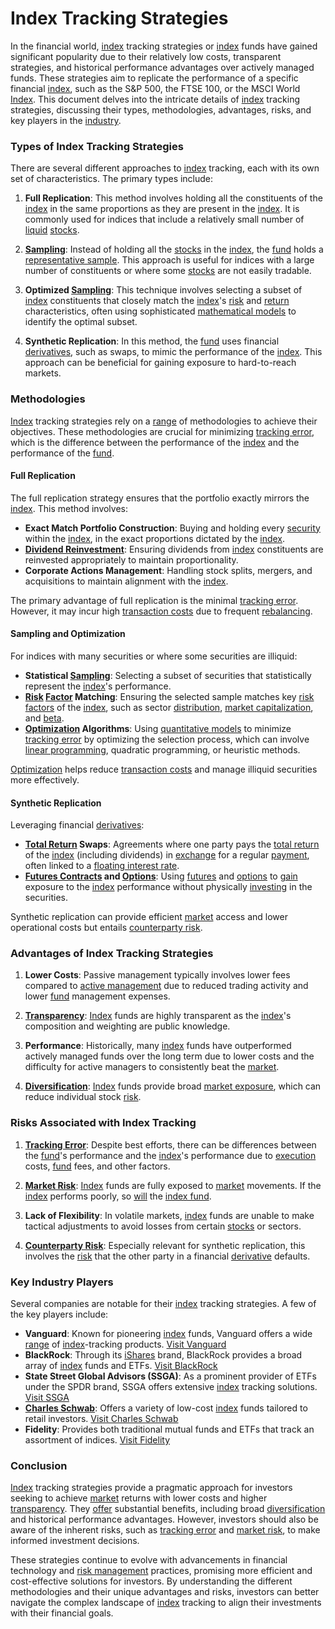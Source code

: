 # Index Tracking Strategies

In the financial world, [index](../i/index.md) tracking strategies or [index](../i/index.md) funds have gained significant popularity due to their relatively low costs, transparent strategies, and historical performance advantages over actively managed funds. These strategies aim to replicate the performance of a specific financial [index](../i/index.md), such as the S&P 500, the FTSE 100, or the MSCI World [Index](../i/index.md). This document delves into the intricate details of [index](../i/index.md) tracking strategies, discussing their types, methodologies, advantages, risks, and key players in the [industry](../i/industry.md).

### Types of Index Tracking Strategies

There are several different approaches to [index](../i/index.md) tracking, each with its own set of characteristics. The primary types include:

1. **Full Replication**: This method involves holding all the constituents of the [index](../i/index.md) in the same proportions as they are present in the [index](../i/index.md). It is commonly used for indices that include a relatively small number of [liquid](../l/liquid.md) [stocks](../s/stock.md).

2. **[Sampling](../s/sampling.md)**: Instead of holding all the [stocks](../s/stock.md) in the [index](../i/index.md), the [fund](../f/fund.md) holds a [representative sample](../r/representative_sample.md). This approach is useful for indices with a large number of constituents or where some [stocks](../s/stock.md) are not easily tradable.

3. **Optimized [Sampling](../s/sampling.md)**: This technique involves selecting a subset of [index](../i/index.md) constituents that closely match the [index](../i/index.md)'s [risk](../r/risk.md) and [return](../r/return.md) characteristics, often using sophisticated [mathematical models](../m/mathematical_models_in_trading.md) to identify the optimal subset.

4. **Synthetic Replication**: In this method, the [fund](../f/fund.md) uses financial [derivatives](../d/derivatives.md), such as swaps, to mimic the performance of the [index](../i/index.md). This approach can be beneficial for gaining exposure to hard-to-reach markets.

### Methodologies

[Index](../i/index.md) tracking strategies rely on a [range](../r/range.md) of methodologies to achieve their objectives. These methodologies are crucial for minimizing [tracking error](../t/tracking_error.md), which is the difference between the performance of the [index](../i/index.md) and the performance of the [fund](../f/fund.md).

#### Full Replication

The full replication strategy ensures that the portfolio exactly mirrors the [index](../i/index.md). This method involves:

- **Exact Match Portfolio Construction**: Buying and holding every [security](../s/security.md) within the [index](../i/index.md), in the exact proportions dictated by the [index](../i/index.md).
- **[Dividend Reinvestment](../d/dividend_reinvestment.md)**: Ensuring dividends from [index](../i/index.md) constituents are reinvested appropriately to maintain proportionality.
- **Corporate Actions Management**: Handling stock splits, mergers, and acquisitions to maintain alignment with the [index](../i/index.md).

The primary advantage of full replication is the minimal [tracking error](../t/tracking_error.md). However, it may incur high [transaction costs](../t/transaction_costs.md) due to frequent [rebalancing](../r/rebalancing.md).

#### Sampling and Optimization

For indices with many securities or where some securities are illiquid:

- **Statistical [Sampling](../s/sampling.md)**: Selecting a subset of securities that statistically represent the [index](../i/index.md)'s performance.
- **[Risk](../r/risk.md) [Factor](../f/factor.md) Matching**: Ensuring the selected sample matches key [risk factors](../r/risk_factors_in_trading.md) of the [index](../i/index.md), such as sector [distribution](../d/distribution.md), [market capitalization](../m/market_capitalization.md), and [beta](../b/beta.md).
- **[Optimization](../o/optimization.md) Algorithms**: Using [quantitative models](../q/quantitative_models.md) to minimize [tracking error](../t/tracking_error.md) by optimizing the selection process, which can involve [linear programming](../l/linear_programming_in_trading.md), quadratic programming, or heuristic methods.

[Optimization](../o/optimization.md) helps reduce [transaction costs](../t/transaction_costs.md) and manage illiquid securities more effectively.

#### Synthetic Replication

Leveraging financial [derivatives](../d/derivatives.md):

- **[Total Return](../t/total_return.md) Swaps**: Agreements where one party pays the [total return](../t/total_return.md) of the [index](../i/index.md) (including dividends) in [exchange](../e/exchange.md) for a regular [payment](../p/payment.md), often linked to a [floating interest rate](../f/floating_interest_rate.md).
- **[Futures Contracts](../f/futures_contracts.md) and [Options](../o/options.md)**: Using [futures](../f/futures.md) and [options](../o/options.md) to [gain](../g/gain.md) exposure to the [index](../i/index.md) performance without physically [investing](../i/investing.md) in the securities.

Synthetic replication can provide efficient [market](../m/market.md) access and lower operational costs but entails [counterparty risk](../c/counterparty_risk.md).

### Advantages of Index Tracking Strategies

1. **Lower Costs**: Passive management typically involves lower fees compared to [active management](../a/active_management.md) due to reduced trading activity and lower [fund](../f/fund.md) management expenses.

2. **[Transparency](../t/transparency.md)**: [Index](../i/index.md) funds are highly transparent as the [index](../i/index.md)'s composition and weighting are public knowledge.

3. **Performance**: Historically, many [index](../i/index.md) funds have outperformed actively managed funds over the long term due to lower costs and the difficulty for active managers to consistently beat the [market](../m/market.md).

4. **[Diversification](../d/diversification.md)**: [Index](../i/index.md) funds provide broad [market exposure](../m/market_exposure.md), which can reduce individual stock [risk](../r/risk.md).

### Risks Associated with Index Tracking

1. **[Tracking Error](../t/tracking_error.md)**: Despite best efforts, there can be differences between the [fund](../f/fund.md)'s performance and the [index](../i/index.md)'s performance due to [execution](../e/execution.md) costs, [fund](../f/fund.md) fees, and other factors.

2. **[Market Risk](../m/market_risk.md)**: [Index](../i/index.md) funds are fully exposed to [market](../m/market.md) movements. If the [index](../i/index.md) performs poorly, so [will](../w/will.md) the [index fund](../i/index_fund.md).

3. **Lack of Flexibility**: In volatile markets, [index](../i/index.md) funds are unable to make tactical adjustments to avoid losses from certain [stocks](../s/stock.md) or sectors.

4. **[Counterparty Risk](../c/counterparty_risk.md)**: Especially relevant for synthetic replication, this involves the [risk](../r/risk.md) that the other party in a financial [derivative](../d/derivative.md) defaults.

### Key Industry Players

Several companies are notable for their [index](../i/index.md) tracking strategies. A few of the key players include:

- **Vanguard**: Known for pioneering [index](../i/index.md) funds, Vanguard offers a wide [range](../r/range.md) of [index](../i/index.md)-tracking products. [Visit Vanguard](https://www.vanguard.com)
- **BlackRock**: Through its [iShares](../i/ishares.md) brand, BlackRock provides a broad array of [index](../i/index.md) funds and ETFs. [Visit BlackRock](https://www.blackrock.com)
- **State Street Global Advisors (SSGA)**: As a prominent provider of ETFs under the SPDR brand, SSGA offers extensive [index](../i/index.md) tracking solutions. [Visit SSGA](https://www.ssga.com)
- **[Charles Schwab](../c/charles_schwab.md)**: Offers a variety of low-cost [index](../i/index.md) funds tailored to retail investors. [Visit Charles Schwab](https://www.schwab.com)
- **Fidelity**: Provides both traditional mutual funds and ETFs that track an assortment of indices. [Visit Fidelity](https://www.fidelity.com)

### Conclusion

[Index](../i/index.md) tracking strategies provide a pragmatic approach for investors seeking to achieve [market](../m/market.md) returns with lower costs and higher [transparency](../t/transparency.md). They [offer](../o/offer.md) substantial benefits, including broad [diversification](../d/diversification.md) and historical performance advantages. However, investors should also be aware of the inherent risks, such as [tracking error](../t/tracking_error.md) and [market risk](../m/market_risk.md), to make informed investment decisions.

These strategies continue to evolve with advancements in financial technology and [risk management](../r/risk_management.md) practices, promising more efficient and cost-effective solutions for investors. By understanding the different methodologies and their unique advantages and risks, investors can better navigate the complex landscape of [index](../i/index.md) tracking to align their investments with their financial goals.
